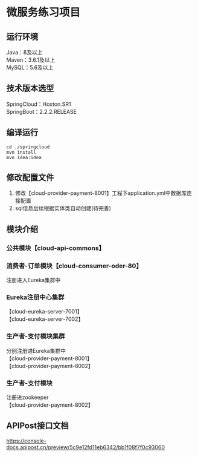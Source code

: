 # 微服务练习项目

## 运行环境
Java：8及以上 <br/>
Maven：3.6.1及以上 <br/>
MySQL：5.6及以上
## 技术版本选型
SpringCloud：Hoxton.SR1 <br/>
SpringBoot：2.2.2.RELEASE <br/>

## 编译运行
```shell
cd ./springcloud
mvn install 
mvn idea:idea
```

## 修改配置文件
1. 修改【cloud-provider-payment-8001】工程下application.yml中数据库连接配置
2. sql信息后续根据实体类自动创建(待完善)

## 模块介绍
### 公共模块【cloud-api-commons】
### 消费者-订单模块【cloud-consumer-oder-80】
注册进入Eureka集群中
### Eureka注册中心集群
【cloud-eureka-server-7001】<br/>
【cloud-eureka-server-7002】
### 生产者-支付模块集群
分别注册进Eureka集群中<br/>
【cloud-provider-payment-8001】<br/>
【cloud-provider-payment-8002】
### 生产者-支付模块
注册进zookeeper<br/>
【cloud-provider-payment-8002】
## APIPost接口文档
https://console-docs.apipost.cn/preview/5c9e12fd11eb6342/bb1f08f7f0c93060
